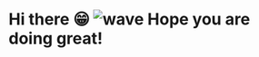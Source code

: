 # Hi there 😁 ![wave](https://github.com/woodenclock/woodenclock/assets/69474977/27259d8c-5a22-43fc-8067-040c9f759e3b)  Hope you are doing great!
